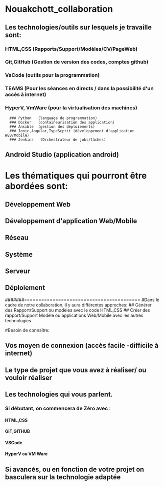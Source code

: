 # Nouakchott_collaboration

## Les technologies/outils sur lesquels je travaille sont:
### HTML,CSS       (Rapports/Support/Modèles/CV/PageWeb)
### Git,GitHub     (Gestion de version des codes, comptes github)
### VsCode          (outils pour la programmation)
### TEAMS           (Pour les séances en directs / dans la possibilité d'un accès à internet)
### HyperV, VmWare  (pour la virtualisation des machines)
      ### Python   (language de programmation)
      ### Docker   (containeurisation des application)
      ### Ansible  (gestion des déploiements)
      ### Ionic,Angular,TypeScprit (développement d'application WEB/Mobile)
      ### Jenkins   (Orchestrateur de jobs/tâches)
 ## Android Studio  (application android)
  

# Les thématiques qui pourront être abordées sont:
 ## Développement Web
 ## Développement d'application Web/Mobile
 ## Réseau
 ## Système
 ## Serveur
 ## Déploiement

#######=========================================
#Dans le cadre de notre collaboration, il y aura différentes approches:
	## Générer des Rapport/Support ou modèles avec le code HTML,CSS
	## Créer des rapport/Support Modèle ou applications Web/Mobile avec les autres technologies
  
 #Besoin de connaître:
 ## Vos moyen de connexion (accès facile -difficile à internet)
 ## Le type de projet que vous avez à réaliser/ ou vouloir réaliser
 ## Les technologies qui vous parlent.
 
 ### Si débutant, on commencera de Zéro avec :
 #### HTML,CSS  
 #### GiT,GITHUB 
 #### VSCode
 #### HyperV ou VM Ware
 
 ## Si avancés, ou en fonction de votre projet on basculera sur la technologie adaptée
